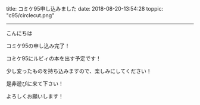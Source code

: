 
title: コミケ95申し込みました
date: 2018-08-20-13:54:28
toppic: "c95/circlecut.png"

---

こんにちは

コミケ95の申し込み完了！

コミケ95にルビィの本を出す予定です！

少し変ったものを持ち込みますので、楽しみにしてください！

是非遊びに来て下さい！

よろしくお願いします！
